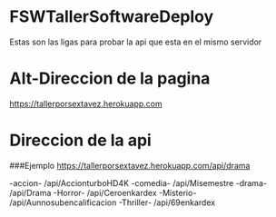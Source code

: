 # FSWTallerSoftwareDeploy
Estas son las ligas para probar la api que esta en el mismo servidor

Alt-Direccion de la pagina
======
https://tallerporsextavez.herokuapp.com

# Direccion de la api
###Ejemplo
https://tallerporsextavez.herokuapp.com/api/drama

-accion- /api/AccionturboHD4K
-comedia- /api/Misemestre
-drama- /api/Drama
-Horror- /api/Ceroenkardex
-Misterio- /api/Aunnosubencalificacion
-Thriller- /api/69enkardex
